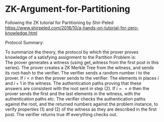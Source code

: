 # ZK-Argument-for-Partitioning
Following the ZK tutorial for Partitioning by Shir-Peled
https://www.shirpeled.com/2018/10/a-hands-on-tutorial-for-zero-knowledge.html

Protocol Summary:

To summarize the theory, the protocol by which the prover proves knowledge of a satisfying assignment to the Partition Problem is:  
The prover generates a witness (using get_witness from the first post in this series).
The prover creates a ZK Merkle Tree from the witness, and sends its root-hash to the verifier.
The verifier sends a random number $i$ to the prover.
If $i < n$ then the prover sends to the verifier:
The elements in places $i$ and $i + 1$ in the witness.
The authentication paths proving that these answers are consistent with the root sent in step (2).
If $i == n$ then the prover sends the first and the last elements in the witness, with the authentication paths etc.
The verifier checks the authentication paths against the root, and the returned numbers against the problem instance, to verify properties (1) and (2) of the witness as they are described in the first post.
The verifier returns true iff everything checks out.
